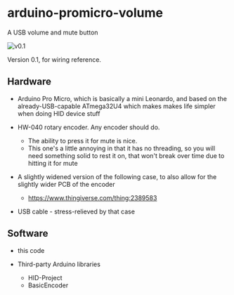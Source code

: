 # arduino-promicro-volume

A USB volume and mute button

![v0.1](https://raw.githubusercontent.com/scarfboy/arduino-promicro-usb-volume/main/v0.1.JPG)

Version 0.1, for wiring reference.

## Hardware

* Arduino Pro Micro, which is basically a mini Leonardo, and based on the already-USB-capable ATmega32U4 which makes makes life simpler when doing HID device stuff

* HW-040 rotary encoder. Any encoder should do. 
  * The ability to press it for mute is nice.
  * This one's a little annoying in that it has no threading, so you will need something solid to rest it on, that won't break over time due to hitting it for mute

* A slightly widened version of the following case, to also allow for the slightly wider PCB of the encoder
  * https://www.thingiverse.com/thing:2389583

* USB cable - stress-relieved by that case

## Software

* this code

* Third-party Arduino libraries 
  * HID-Project
  * BasicEncoder



